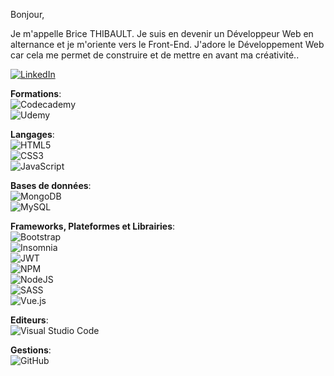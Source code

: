 Bonjour,

Je m'appelle Brice THIBAULT.
Je suis en devenir un Développeur Web en alternance et je m'oriente vers le Front-End. J'adore le Développement Web car cela me permet de construire et de mettre en avant ma créativité..

<a href="https://www.linkedin.com/in/bricethibault/" rel="nofollow"><img alt="LinkedIn" src="https://camo.githubusercontent.com/8b9dd2810a23cfd017e56fa405a2fd97bebfa76ff2946cd959802e3cc773632d/68747470733a2f2f696d672e736869656c64732e696f2f62616467652f2d4c696e6b6564496e2d3030373742353f7374796c653d666c61742d737175617265266c6f676f3d4c696e6b6564696e266c6f676f436f6c6f723d7768697465" data-canonical-src="https://img.shields.io/badge/-LinkedIn-0077B5?style=flat-square&amp;logo=Linkedin&amp;logoColor=white" style="max-width: 100%;"></a>

__Formations__:<br>
![Codecademy](https://img.shields.io/badge/Codecademy-FFF0E5?style=for-the-badge&logo=codecademy&logoColor=1F243A)<br>
![Udemy](https://img.shields.io/badge/Udemy-A435F0?style=for-the-badge&logo=Udemy&logoColor=white)

__Langages__:<br>
![HTML5](https://img.shields.io/badge/html5-%23E34F26.svg?style=for-the-badge&logo=html5&logoColor=white)<br>
![CSS3](https://img.shields.io/badge/css3-%231572B6.svg?style=for-the-badge&logo=css3&logoColor=white)<br>
![JavaScript](https://img.shields.io/badge/javascript-%23323330.svg?style=for-the-badge&logo=javascript&logoColor=%23F7DF1E)<br>

__Bases de données__:<br>
![MongoDB](https://img.shields.io/badge/MongoDB-%234ea94b.svg?style=for-the-badge&logo=mongodb&logoColor=white)<br>
![MySQL](https://img.shields.io/badge/mysql-%2300f.svg?style=for-the-badge&logo=mysql&logoColor=white)<br>

__Frameworks, Plateformes et Librairies__:<br>
![Bootstrap](https://img.shields.io/badge/bootstrap-%23563D7C.svg?style=for-the-badge&logo=bootstrap&logoColor=white)<br>
![Insomnia](https://img.shields.io/badge/Insomnia-black?style=for-the-badge&logo=insomnia&logoColor=5849BE)<br>
![JWT](https://img.shields.io/badge/JWT-black?style=for-the-badge&logo=JSON%20web%20tokens)<br>
![NPM](https://img.shields.io/badge/NPM-%23000000.svg?style=for-the-badge&logo=npm&logoColor=white)<br>
![NodeJS](https://img.shields.io/badge/node.js-6DA55F?style=for-the-badge&logo=node.js&logoColor=white)<br>
![SASS](https://img.shields.io/badge/SASS-hotpink.svg?style=for-the-badge&logo=SASS&logoColor=white)<br>
![Vue.js](https://img.shields.io/badge/vuejs-%2335495e.svg?style=for-the-badge&logo=vuedotjs&logoColor=%234FC08D)<br>

__Editeurs__:<br>
![Visual Studio Code](https://img.shields.io/badge/Visual%20Studio%20Code-0078d7.svg?style=for-the-badge&logo=visual-studio-code&logoColor=white)<br>

__Gestions__:<br>
![GitHub](https://img.shields.io/badge/github-%23121011.svg?style=for-the-badge&logo=github&logoColor=white)<br>
